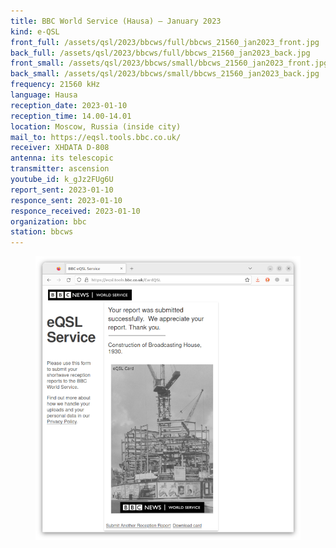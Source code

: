 ```yaml
---
title: BBC World Service (Hausa) — January 2023
kind: e-QSL
front_full: /assets/qsl/2023/bbcws/full/bbcws_21560_jan2023_front.jpg
back_full: /assets/qsl/2023/bbcws/full/bbcws_21560_jan2023_back.jpg
front_small: /assets/qsl/2023/bbcws/small/bbcws_21560_jan2023_front.jpg
back_small: /assets/qsl/2023/bbcws/small/bbcws_21560_jan2023_back.jpg
frequency: 21560 kHz
language: Hausa
reception_date: 2023-01-10
reception_time: 14.00-14.01
location: Moscow, Russia (inside city)
mail_to: https://eqsl.tools.bbc.co.uk/
receiver: XHDATA D-808
antenna: its telescopic
transmitter: ascension
youtube_id: k_gJz2FUg6U
report_sent: 2023-01-10
responce_sent: 2023-01-10
responce_received: 2023-01-10
organization: bbc
station: bbcws
---
```


<figure>
<a href="/assets/qsl/2023/bbcws/full/bbcws_21560_jan2023_submit.png">
<img src="/assets/qsl/2023/bbcws/small/bbcws_21560_jan2023_submit.png"/>
</a>
</figure>
